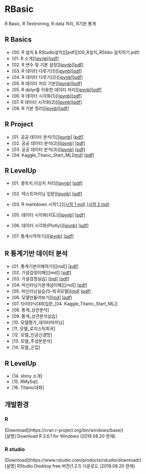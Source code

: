 # RBasic
R Basic, R Textmining, R data 처리, R기본 통계

## R Basics
* [00. R 설치 & RStudio설치][[pdf]](00_R설치_RStdio 설치하기.pdf)
* [01. R 소개][[ipynb]](./RBasic_Source/RBasic01_withR.ipynb)[[pdf]](./pdf/01_RBasic01_withR.pdf)
* [02. R 변수 및 기본 설정][[ipynb]](./RBasic_Source/RBasic02_var_vector_withR.ipynb)[[pdf]](./pdf/02_RBasic02_var_vector_withR.pdf)
* [03. R 데이터 다루기(1)][[ipynb]](./RBasic_Source/RBasic03_data_withR.ipynb)[[pdf]](./pdf/03_RBasic03_data_withR.pdf)
* [04. R 데이터 다루기(2)][[ipynb]](./RBasic_Source/RBasic04_data_dplyr_withR.ipynb)[[pdf]](./pdf/04_RBasic04_data_dplyr_withR.pdf)
* [05. R 데이터 처리 기본][[ipynb]](./RBasic_Source/RBasic05_dataHandle_withR.ipynb)[[pdf]](./pdf/05_RBasic05_dataHandle_withR.pdf)
* [05. R dplyr를 이용한 데이터 처리][[ipynb]](./RBasic_Source/RBasic05_dplyr_withR.ipynb)[[pdf]](./pdf/05_RBasic05_dplyr_withR.pdf)
* [06. R 데이터 시각화(1)][[ipynb]](./RBasic_Source/RBasic06_dataVis01_withR.ipynb)[[pdf]](./pdf/06_RBasic06_dataVis01_withR.pdf)
* [07. R 데이터 시각화(2)][[ipynb]](./RBasic_Source/RBasic07_dataVis02_withR.ipynb)[[pdf]](./pdf/07_RBasic07_dataVis02_withR.pdf)
* [08. R 기본 정리][[ipynb]](./RLevelUp_Source/RBasic08_Basic_withR.ipynb)[[pdf]](./pdf/08_RBasic08_Basic_withR.pdf)

## R Project
* [01. 공공 데이터 분석(1)][[ipynb]](RProject01A_dplyr_withdoit_v11.ipynb) [[pdf]](RProject01A_dplyr_withdoit_v11_1908.pdf)
* [02. 공공 데이터 분석(2)][[ipynb]](RProject01B_dplyr_ggplot_withdoit.ipynb) [[pdf]](RProject01B_dplyr_ggplot_withdoit.pdf)
* [03. 공공 데이터 분석(3)][[ipynb]](RProject01C_dplyr_ggplot_withdoit.ipynb) [[pdf]](RProject01C_dplyr_ggplot_withdoit.pdf)
* [04. Kaggle_Titanic_Start_ML][[md]](./R_STAT_ANALYSIS/RProject02A_Titanic.md) [[pdf]](./pdf/R_ML_PROJECT01_Titanic.pdf) 

## R LevelUp
* [01. 결측치,이상치 처리][[ipynb]](./RLevelUp_Source/) [[pdf]](./pdf/RLevelUp01_Data_MissingVal.pdf)
* [02. 텍스트마이닝 입문][[ipynb]](./RLevelUp_Source/) [[pdf]](./pdf/RLevelUp02_TextMining.pdf)
* [03. R markdown 시작1,2][[시작 1 md]](./RLevelUp_Source/RLevelUp03_practice.md) [[시작 2 md]](./RLevelUp_Source/RLevelUp04_practice.md)

* [05. 데이터 시각화(지도)][[ipynb]](./RLevelUp_Source/RLevelUp05_DataVis_1908_v10.md) [[pdf]](./pdf/RLevelUp05_DataVis.pdf)
* [06. 데이터 시각화(Plotly)][[ipynb]](./RLevelUp_Source/RLevelUp06_Plotly.ipynb) [[pdf]](./pdf/RLevelUp06_Plotly.pdf)
* [07. 통계시작하기)][[ipynb]](./RLevelUp_Source/RLevelUp07_Stat.ipynb) [[pdf]](./pdf/RLevelUp07_Stat.pdf)

## R 통계기반 데이터 분석
* [01. 통계기본이해하기][[md]] [[pdf]](./pdf/Stat01_01_Basic_Summary_180928.pdf)
* [02. 가설검정이해][[md]] [[pdf]](./pdf/Stat01_02_가설검정예.pdf)
* [03. 가설검정실습] [[md]](./R_STAT_ANALYSIS/R_ML_STAT_01.md) [[pdf]](./pdf/R_ML_STAT_01.pdf) 
* [04. 머신러닝기본개념이해][[md]] [[pdf]](./pdf/Stat01_03_ML_Basic.pdf)
* [05. 머신러닝실습(1)-회귀모델][[md]](./R_STAT_ANALYSIS/R_ML_STAT_03_firstModel.md) [[pdf]](./pdf/R_ML_STAT_03_firstmodel.pdf)
* [06. 모델만들어보기][[md]](./R_STAT_ANALYSIS/R_ML_STAT_02_logit_model.md) [[pdf]](./pdf/R_ML_STAT_02_model.pdf) 
* [07. 타이타닉대회입문_[04. Kaggle_Titanic_Start_ML]]
* [08. 통계_상관분석]
* [09. 통계_상관분석실습]
* [10. 모델평가_데이터마이닝]
* [11. 모델_로지스틱회귀]
* [12. 모델_인공신경망]
* [13. 모델_주성분분석]
* [14. 모델_군집]

## R LevelUp
* [14. shiny 소개]
* [15. RMySql]
* [16. Titanic대회]

## 개발환경

<h3> R </h3>
[Download](https://cran.r-project.org/bin/windows/base/)
<br>
[설명] Download R 3.6.1 for Windows (2019.08.20 현재)

<h3> R studio </h3>
[Download](https://www.rstudio.com/products/rstudio/download/)
<br>
[설명] RStudio Desktop free 버전(1.2.1) 다운로드 (2019.08.20 현재)

